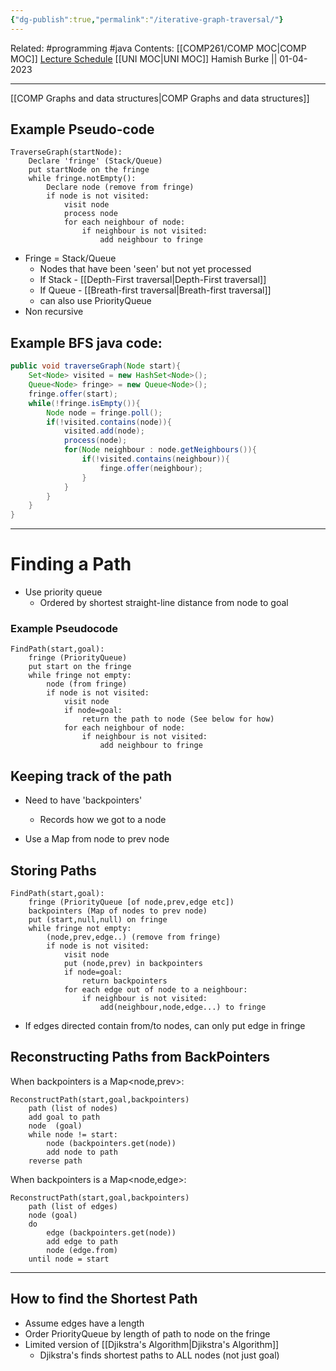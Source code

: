 ```yaml
---
{"dg-publish":true,"permalink":"/iterative-graph-traversal/"}
---
```


Related: #programming #java 
Contents: [[COMP261/COMP MOC\|COMP MOC]]
[Lecture Schedule](https://ecs.wgtn.ac.nz/Courses/COMP261_2023T1/LectureSchedule)
[[UNI MOC\|UNI MOC]]
Hamish Burke || 01-04-2023
***

[[COMP Graphs and data structures\|COMP Graphs and data structures]]


## Example Pseudo-code
```
TraverseGraph(startNode):
	Declare 'fringe' (Stack/Queue)
	put startNode on the fringe
	while fringe.notEmpty():
		Declare node (remove from fringe)
		if node is not visited:
			visit node
			process node
			for each neighbour of node:
				if neighbour is not visited:
					add neighbour to fringe
```

- Fringe = Stack/Queue
	- Nodes that have been 'seen' but not yet processed
	- If Stack - [[Depth-First traversal\|Depth-First traversal]]
	- If Queue - [[Breath-first traversal\|Breath-first traversal]]
	- can also use PriorityQueue
- Non recursive


## Example BFS java code:
```java
public void traverseGraph(Node start){
	Set<Node> visited = new HashSet<Node>();
	Queue<Node> fringe> = new Queue<Node>(); 
	fringe.offer(start);
	while(!fringe.isEmpty()){
		Node node = fringe.poll();
		if(!visited.contains(node)){
			visited.add(node);
			process(node);
			for(Node neighbour : node.getNeighbours()){
				if(!visited.contains(neighbour)){
					finge.offer(neighbour);
				}
			}
		}	
	}
}
```


***


# Finding a Path

- Use priority queue
	- Ordered by shortest straight-line distance from node to goal

### Example Pseudocode
```
FindPath(start,goal):
	fringe (PriorityQueue)
	put start on the fringe
	while fringe not empty:
		node (from fringe)
		if node is not visited:
			visit node
			if node=goal:
				return the path to node (See below for how)
			for each neighbour of node:
				if neighbour is not visited:
					add neighbour to fringe

```


## Keeping track of the path

- Need to have 'backpointers'
	- Records how we got to a node

- Use a Map from node to prev node


## Storing Paths

```
FindPath(start,goal):
	fringe (PriorityQueue [of node,prev,edge etc])
	backpointers (Map of nodes to prev node)
	put (start,null,null) on fringe
	while fringe not empty:
		(node,prev,edge..) (remove from fringe)
		if node is not visited:
			visit node
			put (node,prev) in backpointers
			if node=goal:
				return backpointers
			for each edge out of node to a neighbour:
				if neighbour is not visited:
					add(neighbour,node,edge...) to fringe

```

- If edges directed contain from/to nodes, can only put edge in fringe



## Reconstructing Paths from BackPointers



When backpointers is a Map<node,prev>:
```
ReconstructPath(start,goal,backpointers)
	path (list of nodes)
	add goal to path
	node  (goal)
	while node != start:
		node (backpointers.get(node))
		add node to path
	reverse path
```

When backpointers is a Map<node,edge>:
```
ReconstructPath(start,goal,backpointers)
	path (list of edges)
	node (goal)
	do
		edge (backpointers.get(node))
		add edge to path
		node (edge.from)
	until node = start
```


***

## How to find the Shortest Path

- Assume edges have a length
- Order PriorityQueue by length of path to node on the fringe
- Limited version of [[Djikstra's Algorithm\|Djikstra's Algorithm]]
	- Djikstra's finds shortest paths to ALL nodes (not just goal)

